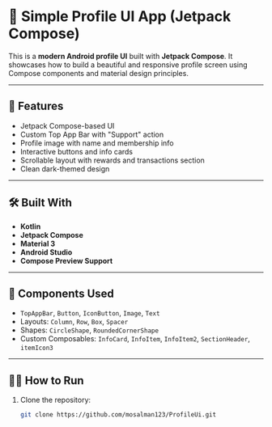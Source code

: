 # 🚀 Simple Profile UI App (Jetpack Compose)

This is a **modern Android profile UI** built with **Jetpack Compose**. It showcases how to build a beautiful and responsive profile screen using Compose components and material design principles.

---

## 📱 Features

- Jetpack Compose-based UI
- Custom Top App Bar with "Support" action
- Profile image with name and membership info
- Interactive buttons and info cards
- Scrollable layout with rewards and transactions section
- Clean dark-themed design

---

## 🛠️ Built With

- **Kotlin**
- **Jetpack Compose**
- **Material 3**
- **Android Studio**
- **Compose Preview Support**

---

## 🎯 Components Used

- `TopAppBar`, `Button`, `IconButton`, `Image`, `Text`
- Layouts: `Column`, `Row`, `Box`, `Spacer`
- Shapes: `CircleShape`, `RoundedCornerShape`
- Custom Composables: `InfoCard`, `InfoItem`, `InfoItem2`, `SectionHeader`, `itemIcon3`

---

## 🧑‍💻 How to Run

1. Clone the repository:
   ```bash
   git clone https://github.com/mosalman123/ProfileUi.git
